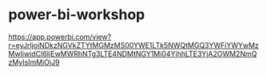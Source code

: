 # power-bi-workshop

https://app.powerbi.com/view?r=eyJrIjoiNDkzNGVkZTYtMGMzMS00YWE1LTk5NWQtMGQ3YWFiYWYwMzMwIiwidCI6IjEwMWRhNTg3LTE4NDMtNGY1Mi04YjhhLTE3YjA2OWM2NmQzMyIsImMiOjJ9
